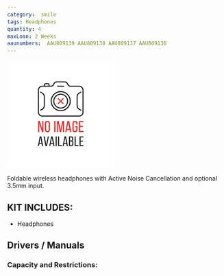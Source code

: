 ```yaml
---
category:  smile
tags: Headphones
quantity: 4
maxLoan: 2 Weeks
aaunumbers:  AAU809139 AAU809138 AAU809137 AAU809136
---
```

![Wireless Headphones](/assets/images/equip/noImage.jpg)

Foldable wireless headphones with Active Noise Cancellation and optional 3.5mm input.
## KIT INCLUDES:
-  Headphones

## Drivers / Manuals
[]()



### Capacity and Restrictions:
